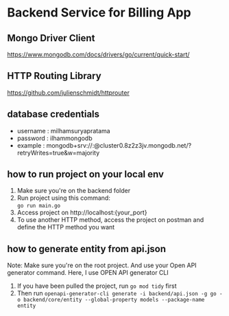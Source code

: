 # Backend Service for Billing App

## Mongo Driver Client

https://www.mongodb.com/docs/drivers/go/current/quick-start/

## HTTP Routing Library

https://github.com/julienschmidt/httprouter

## database credentials

- username : milhamsuryapratama
- password : ilhammongodb
- example : mongodb+srv://<username>:<password>@cluster0.8z2z3jv.mongodb.net/?retryWrites=true&w=majority

## how to run project on your local env

1. Make sure you're on the backend folder
2. Run project using this command:  
   `go run main.go`
3. Access project on http://localhost:{your_port}
4. To use another HTTP method, access the project on postman and define the HTTP method you want

## how to generate entity from api.json

Note: Make sure you're on the root project. And use your Open API generator command. Here, I use OPEN API generator CLI

1. If you have been pulled the project, run `go mod tidy` first
2. Then run `openapi-generator-cli generate -i backend/api.json -g go -o backend/core/entity --global-property models --package-name entity`
